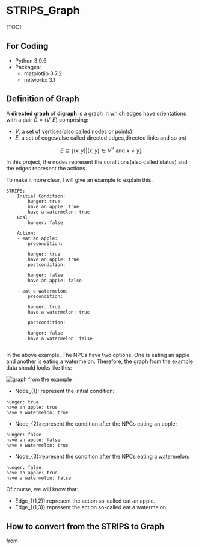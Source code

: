 # STRIPS_Graph


[TOC]

## For Coding
* Python 3.9.6
* Packages:
    * matplotlib 3.7.2
    * networkx 3.1


## Definition of Graph
A **directed graph** of **digraph** is a graph in which edges have orientations with a pair $G=(V,E)$ comprising:  
* $V$, a set of vertices(also called nodes or points)  
* *E*, a set of edges(alse called directed edges,directed links and so on)  

$$
E\subseteq\{(x,y)|(x,y)\in V^{2}\,\,\text{and}\,\,x\ne y\}
$$

In this project, the nodes represent the conditions(also called status) and the edges represent the actions.   

To make it more clear, I will give an example to explain this.  

```yaml=
STRIPS:
    Initial Condition:
        hunger: true
        have an apple: true
        have a watermelon: true
    Goal: 
        hunger: false
    
    Action:
    - eat an apple:
        precondition:
        
        hunger: true
        have an apple: true
        postcondition:
        
        hunger: false
        have an apple: false
        
    - eat a watermelon:
        precondition:
        
        hunger: true
        have a watermelon: true
        
        postcondition:
        
        hunger: false
        have a watermelon: false
        
```

In the above example, The NPCs have two options. One is eating an apple and another is eating a watermelon. Therefore, the graph from the example data should looks like this:  

![graph from the example](https://hackmd.io/_uploads/SybKkYO0n.png)  
- Node_{1}: represent the initial condition:
```yaml=
hunger: true
have an apple: true
have a watermelon: true
```
- Node_{2}:represent the condition after the NPCs eating an apple:
```yaml=
hunger: false
have an apple: false
have a watermelon: true
```
- Node_{3}:represent the condition after the NPCs eating a watermelon:
```yaml=
hunger: false
have an apple: true
have a watermelon: false
```

Of course, we will know that:
- Edge_{(1,2)}:represent the action so-called eat an apple.
- Edge_{(1,3)}:represent the action so-called eat a watermelon.


## How to convert from the STRIPS to Graph

from 







